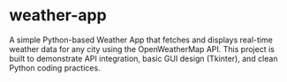 # weather-app
A simple Python-based Weather App that fetches and displays real-time weather data for any city using the OpenWeatherMap API. This project is built to demonstrate API integration, basic GUI design (Tkinter), and clean Python coding practices.
